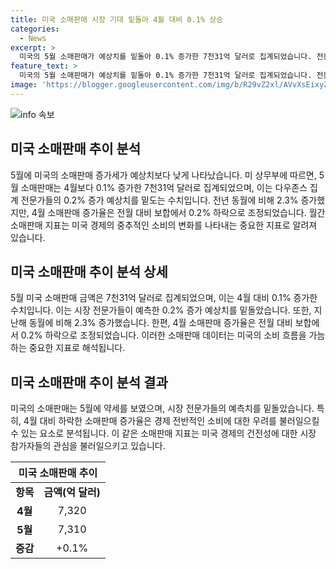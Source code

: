 ```yaml
---
title: 미국 소매판매 시장 기대 밑돌아 4월 대비 0.1% 상승
categories:
  - News
excerpt: >
  미국의 5월 소매판매가 예상치를 밑돌아 0.1% 증가한 7천31억 달러로 집계되었습니다. 전문가들의 예상치는 0.2%였으나 이를 밑도는 수치입니다. 전년 동기 대비로는 2.3% 상승한 결과를 보였으며, 4월 소매판매 증가율은 전월 대비 0.2% 하락하여 하향 조정되었습니다. 미국 경제의 중추를 가늠할 수 있는 속보치 통계로, 이번 소매판매 지표는 시장의 관심을 끌고 있습니다.
feature_text: >
  미국의 5월 소매판매가 예상치를 밑돌아 0.1% 증가한 7천31억 달러로 집계되었습니다. 전문가들의 예상치는 0.2%였으나 이를 밑도는 수치입니다. 전년 동기 대비로는 2.3% 상승한 결과를 보였으며, 4월 소매판매 증가율은 전월 대비 0.2% 하락하여 하향 조정되었습니다. 미국 경제의 중추를 가늠할 수 있는 속보치 통계로, 이번 소매판매 지표는 시장의 관심을 끌고 있습니다.
image: 'https://blogger.googleusercontent.com/img/b/R29vZ2xl/AVvXsEixyZcFfHzMRdzZMjFBmAUKJYCLCGyLL1o632UiGVXcaFdKo_bkvkuCioo0uUKlGfBVcT3P84aROyZIXSBEx3Aw5nCQ3pTgDom1WDC4m8eifvWiAmWEEVb4x6G_l8C0QH225ldMjyaFvpxGEBGNO37VmDTDMHGhJPq73UglMfDca1-0aw/s1600/blogspot.png'
---
```


<p><img src="https://blogger.googleusercontent.com/img/b/R29vZ2xl/AVvXsEixyZcFfHzMRdzZMjFBmAUKJYCLCGyLL1o632UiGVXcaFdKo_bkvkuCioo0uUKlGfBVcT3P84aROyZIXSBEx3Aw5nCQ3pTgDom1WDC4m8eifvWiAmWEEVb4x6G_l8C0QH225ldMjyaFvpxGEBGNO37VmDTDMHGhJPq73UglMfDca1-0aw/s1600/blogspot.png" alt="info 속보" /></p>

<h2 data-ke-size="size26">미국 소매판매 추이 분석</h2>

<p data-ke-size="size16">5월에 미국의 소매판매 증가세가 예상치보다 낮게 나타났습니다. 미 상무부에 따르면, 5월 소매판매는 4월보다 0.1% 증가한 7천31억 달러로 집계되었으며, 이는 다우존스 집계 전문가들의 0.2% 증가 예상치를 밑도는 수치입니다. 전년 동월에 비해 2.3% 증가했지만, 4월 소매판매 증가율은 전월 대비 보합에서 0.2% 하락으로 조정되었습니다. 월간 소매판매 지표는 미국 경제의 중추적인 소비의 변화를 나타내는 중요한 지표로 알려져 있습니다.</p>

<h2 data-ke-size="size26">미국 소매판매 추이 분석 상세</h2>

<p data-ke-size="size16">5월 미국 소매판매 금액은 7천31억 달러로 집계되었으며, 이는 4월 대비 0.1% 증가한 수치입니다. 이는 시장 전문가들이 예측한 0.2% 증가 예상치를 밑돌았습니다. 또한, 지난해 동월에 비해 2.3% 증가했습니다. 한편, 4월 소매판매 증가율은 전월 대비 보합에서 0.2% 하락으로 조정되었습니다. 이러한 소매판매 데이터는 미국의 소비 흐름을 가늠하는 중요한 지표로 해석됩니다.</p>

<h2 data-ke-size="size26">미국 소매판매 추이 분석 결과</h2>

<p data-ke-size="size16">미국의 소매판매는 5월에 약세를 보였으며, 시장 전문가들의 예측치를 밑돌았습니다. 특히, 4월 대비 하락한 소매판매 증가율은 경제 전반적인 소비에 대한 우려를 불러일으킬 수 있는 요소로 분석됩니다. 이 같은 소매판매 지표는 미국 경제의 건전성에 대한 시장 참가자들의 관심을 불러일으키고 있습니다.</p>

<table>
    <thead>
        <tr>
            <th colspan="2" style="text-align: center;">미국 소매판매 추이</th>
        </tr>
    </thead>
    <tbody>
        <tr>
            <td style="text-align: center; height: 17px;"><b>항목</b></td>
            <td style="text-align: center; height: 17px;"><b>금액(억 달러)</b></td>
        </tr>
        <tr>
            <td style="text-align: center; height: 17px;"><b>4월</b></td>
            <td style="text-align: center; height: 17px;">7,320</td>
        </tr>
        <tr>
            <td style="text-align: center; height: 17px;"><b>5월</b></td>
            <td style="text-align: center; height: 17px;">7,310</td>
        </tr>
        <tr>
            <td style="text-align: center; height: 17px;"><b>증감</b></td>
            <td style="text-align: center; height: 17px;">+0.1%</td>
        </tr>
    </tbody>
</table>

<p data-ke-size="size16">&nbsp;</p>

